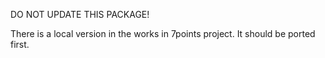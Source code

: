 DO NOT UPDATE THIS PACKAGE!

There is a local version in the works in 7points project. It should be ported first.